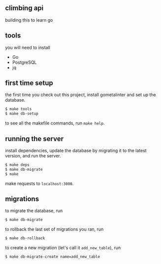 ## climbing api

building this to learn go

## tools
you will need to install
- Go
- PostgreSQL
- jq

## first time setup
the first time you check out this project, install gometalinter and set up the database.
```sh
$ make tools 
$ make db-setup
```

to see all the makefile commands, run `make help`.

## running the server
install dependencies, update the database by migrating it to the latest version, and run the server.
```sh
$ make deps
$ make db-migrate
$ make
```

make requests to `localhost:3000`.

## migrations
to migrate the database, run
```sh
$ make db-migrate
```

to rollback the last set of migrations you ran, run
```sh
$ make db-rollback
```

to create a new migration (let's call it `add_new_table`), run
```sh
$ make db-migrate-create name=add_new_table
```
